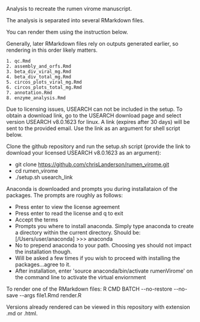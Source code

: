 Analysis to recreate the rumen virome manuscript.

The analysis is separated into several RMarkdown files.

You can render them using the instruction below.

Generally, later RMarkdown files rely on outputs generated earlier, so rendering in this order likely matters.

	1. qc.Rmd
	2. assembly_and_orfs.Rmd
	3. beta_div_viral_mg.Rmd
	4. beta_div_total_mg.Rmd
	5. circos_plots_viral_mg.Rmd
	6. circos_plots_total_mg.Rmd
	7. annotation.Rmd
	8. enzyme_analysis.Rmd

Due to licensing issues, USEARCH can not be included in the setup. To obtain a download link, go to the USEARCH download page and select version USEARCH v8.0.1623 for linux. A link (expires after 30 days) will be sent to the provided email. Use the link as an argument for shell script below.

Clone the github repository and run the setup.sh script (provide the link to download your licensed USEARCH v8.0.1623 as an argument):

- git clone https://github.com/chrisLanderson/rumen_virome.git
- cd rumen_virome
- ./setup.sh usearch_link

Anaconda is downloaded and prompts you during installataion of the packages. The prompts are roughly as follows:

- Press enter to view the license agreement
- Press enter to read the license and q to exit
- Accept the terms
- Prompts you where to install anaconda. Simply type anaconda to create a directory within the current directory. Should be: [/Users/user/anaconda] >>> anaconda
- No to prepend anaconda to your path. Choosing yes should not impact the installation though.
- Will be asked a few times if you wish to proceed with installing the packages...agree to it.
- After installation, enter 'source anaconda/bin/activate rumenVirome' on the command line to activate the virtual enviornment

To render one of the RMarkdown files:
R CMD BATCH --no-restore --no-save --args file1.Rmd render.R

Versions already rendered can be viewed in this repository with extension .md or .html.

